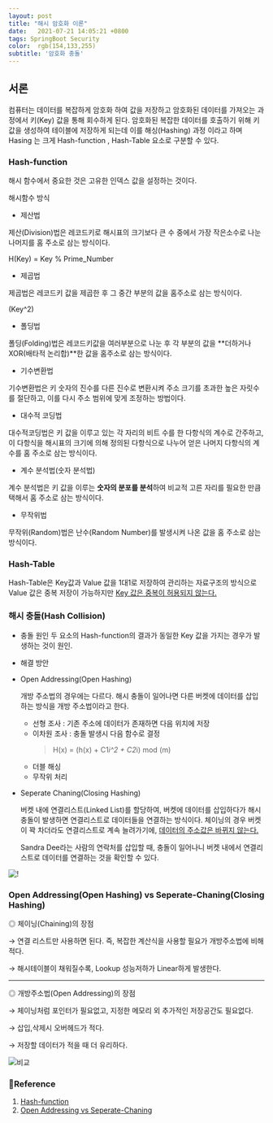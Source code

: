 ```yaml
---
layout: post
title: "해시 암호화 이론"
date:   2021-07-21 14:05:21 +0800
tags: SpringBoot Security
color:  rgb(154,133,255)
subtitle: '암호화 충돌'
---
```


## 서론

컴퓨터는 데이터를 복잡하게 암호화 하여 값을 저장하고 암호화된 데이터를 가져오는 과정에서 키(Key) 값을 통해 회수하게 된다. 
암호화된 복잡한 데이터를 호출하기 위해 키값을 생성하여 테이블에 저장하게 되는데 이를 해싱(Hashing) 과정 이라고 하며
Hasing 는 크게 Hash-function , Hash-Table 요소로 구분할 수 있다.


### Hash-function

해시 함수에서 중요한 것은 고유한 인덱스 값을 설정하는 것이다.

 해시함수 방식

* 제산법

제산(Division)법은 레코드키로 해시표의 크기보다 큰 수 중에서 가장 작은소수로 나눈 나머지를 홈 주소로 삼는 방식이다.

H(Key) = Key % Prime_Number

* 제곱법

제곱법은 레코드키 값을 제곱한 후 그 중간 부분의 값을 홈주소로 삼는 방식이다. 

(Key^2)

* 폴딩법

폴딩(Folding)법은 레코드키값을 여러부분으로 나눈 후 각 부분의 값을 **더하거나 XOR(배타적 논리합)**한 값을 홈주소로 삼는 방식이다.

* 기수변환법

기수변환법은 키 숫자의 진수를 다른 진수로 변환시켜 주소 크기를 초과한 높은 자릿수를 절단하고, 이를 다시 주소 범위에 맞게 조정하는 방법이다.

* 대수적 코딩법

대수적코딩법은 키 값을 이루고 있는 각 자리의 비트 수를 한 다항식의 계수로 간주하고, 이 다항식을 해시표의 크기에 의해 정의된 다항식으로 나누어 얻은 나머지 다항식의 계수를 홈 주소로 삼는 방식이다.

* 계수 분석법(숫자 분석법)

계수 분석법은 키 값을 이루는 **숫자의 분포를 분석**하여 비교적 고른 자리를 필요한 만큼 택해서 홈 주소로 삼는 방식이다.

* 무작위법

무작위(Random)법은 난수(Random Number)를 발생시켜 나온 값을 홈 주소로 삼는 방식이다.



### Hash-Table

Hash-Table은 Key값과 Value 값을 1대1로 저장하여 관리하는 자료구조의 방식으로 Value 값은 중복 저장이 가능하지만 <u>Key 값은 중복이 허용되지 않는다.</u>


### 해시 충돌(Hash Collision)

* 충돌 원인
두 요소의 Hash-function의 결과가 동일한 Key 값을 가지는 경우가 발생하는 것이 원인.
  
* 해결 방안

* Open Addressing(Open Hashing)
  
  개방 주소법의 경우에는 다르다. 해시 충돌이 일어나면 다른 버켓에 데이터를 삽입하는 방식을 개방 주소법이라고 한다.

    * 선형 조사 : 기존 주소에 데이터가 존재하면 다음 위치에 저장
    * 이차원 조사 : 충돌 발생시 다음 함수로 결정
      > H(x) = (h(x) + C1*i^2 + C2*i) mod (m) 
    * 더블 해싱
    * 무작위 처리


* Seperate Chaning(Closing Hashing)
  
  버켓 내에 연결리스트(Linked List)를 할당하여, 버켓에 데이터를 삽입하다가 해시 충돌이 발생하면 연결리스트로 데이터들을 연결하는 방식이다.
  체이닝의 경우 버켓이 꽉 차더라도 연결리스트로 계속 늘려가기에, <u>데이터의 주소값은 바뀌지 않는다.</u>

  Sandra Dee라는 사람의 연락처를 삽입할 때, 충돌이 일어나니 버켓 내에서 연결리스트로 데이터를 연결하는 것을 확인할 수 있다.

![!](https://t1.daumcdn.net/cfile/tistory/2525963E580F616926)
  

### Open Addressing(Open Hashing) vs Seperate-Chaning(Closing Hashing)

◎ 체이닝(Chaining)의 장점

→ 연결 리스트만 사용하면 된다. 즉, 복잡한 계산식을 사용할 필요가 개방주소법에 비해 적다.

→ 해시테이블이 채워질수록, Lookup 성능저하가 Linear하게 발생한다.

---

◎ 개방주소법(Open Addressing)의 장점

→ 체이닝처럼 포인터가 필요없고, 지정한 메모리 외 추가적인 저장공간도 필요없다.

→ 삽입,삭제시 오버헤드가 적다.

→ 저장할 데이터가 적을 때 더 유리하다.

![비교](https://t1.daumcdn.net/cfile/tistory/25484F43581421980E)


### 🧾Reference
1. [Hash-function](https://mangkyu.tistory.com/102)
2. [Open Addressing vs Seperate-Chaning](https://preamtree.tistory.com/20)


